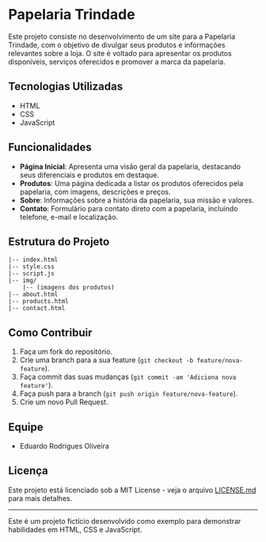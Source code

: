 # Papelaria Trindade 

Este projeto consiste no desenvolvimento de um site para a Papelaria Trindade, com o objetivo de divulgar seus produtos e informações relevantes sobre a loja. O site é voltado para apresentar os produtos disponíveis, serviços oferecidos e promover a marca da papelaria.

## Tecnologias Utilizadas

- HTML
- CSS
- JavaScript

## Funcionalidades

- **Página Inicial**: Apresenta uma visão geral da papelaria, destacando seus diferenciais e produtos em destaque.
- **Produtos**: Uma página dedicada a listar os produtos oferecidos pela papelaria, com imagens, descrições e preços.
- **Sobre**: Informações sobre a história da papelaria, sua missão e valores.
- **Contato**: Formulário para contato direto com a papelaria, incluindo telefone, e-mail e localização.

## Estrutura do Projeto

```
|-- index.html
|-- style.css
|-- script.js
|-- img/
    |-- (imagens dos produtos)
|-- about.html
|-- products.html
|-- contact.html
```

## Como Contribuir

1. Faça um fork do repositório.
2. Crie uma branch para a sua feature (`git checkout -b feature/nova-feature`).
3. Faça commit das suas mudanças (`git commit -am 'Adiciona nova feature'`).
4. Faça push para a branch (`git push origin feature/nova-feature`).
5. Crie um novo Pull Request.

## Equipe

- Eduardo Rodrigues Oliveira

## Licença

Este projeto está licenciado sob a MIT License - veja o arquivo [LICENSE.md](LICENSE.md) para mais detalhes.

---

Este é um projeto fictício desenvolvido como exemplo para demonstrar habilidades em HTML, CSS e JavaScript.
